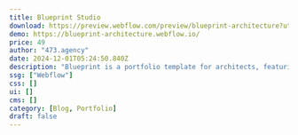 ```yaml
---
title: Blueprint Studio
download: https://preview.webflow.com/preview/blueprint-architecture?utm_medium=preview_link&utm_source=designer&utm_content=blueprint-architecture&preview=366650863478b5d0803b9e5aa85f65cd&pageId=664dd6a4af944625deb0e5ef&itemId=6691374d6d2e27c843ae8661&locale=en&wor
demo: https://blueprint-architecture.webflow.io/
price: 49
author: "473.agency"
date: 2024-12-01T05:24:50.840Z
description: "Blueprint is a portfolio template for architects, featuring bold blue color, modern typeface, and a clean aesthetic. Designed to showcase your architectural projects with elegance and clarity."
ssg: ["Webflow"]
css: []
ui: []
cms: []
category: [Blog, Portfolio]
draft: false
---
```

